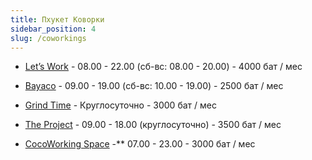 ```yaml
---
title: Пхукет Коворки
sidebar_position: 4
slug: /coworkings
---
```



- [Let’s Work](https://goo.gl/maps/ukPzB8nyD8ZJSTiJA) - 08.00 - 22.00 (сб-вс: 08.00 - 20.00) - 4000 бат / мес


- [Bayaco](https://g.page/bayaco-coworking-space-phuket?share) - 09.00 - 19.00 (сб-вс: 10.00 - 19.00) - 2500 бат / мес


- [Grind Time](https://goo.gl/maps/PeC4hCauXZKbAGCa9) - Круглосуточно - 3000 бат / мес


- [The Project](https://goo.gl/maps/DqftepFSCrvJPK7e7) - 09.00 - 18.00 (круглосуточно) - 3500 бат / мес


- [CocoWorking Space](https://goo.gl/maps/vTLxB7oqvZ6KMUCJ8) -** 07.00 - 23.00 - 3000 бат / мес